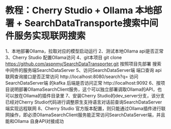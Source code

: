 # 教程：Cherry Studio + Ollama 本地部署 + SearchDataTransporte搜索中间件服务实现联网搜索

1、本地部署Ollama，拉取对应的模型启动运行
2、测试本地Ollama api是否正常
3、Cherry Studio 配置Ollama访问
4、git本项目 git clone https://github.com/aspnmy/SearchDataTransporter.git 按照项目先部署 搜索中间件的服务端SearchDataServer
5、访问SearchDataServer端 端口查询 api联网查询接口是否正常访问 http://localhost:8080/search?q=<wd>
访问SearchDataServer端 的kafka 后端是否访问正常 http://localhost:9092
6、按项目说明部署OllamaSearchClient服务，这个可以独立部署调取Ollama的API，也可以放在Ollama的插件目录里
7、安装Cherry Studio的dev_server分支，该分支已经对Cherry Studio代码进行调整原生支持语言对话前查询SearchDataServer端实现远程联网
8、Cherry Studio 官方版本配置，则只能通过Ollama插件进行联网操作，即必须OllamaSearchClient服务能正常访问SearchDataServer端，并且能和Ollama 自身API对接成功
